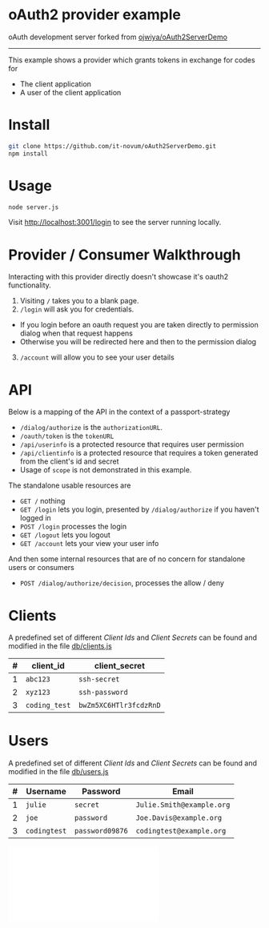 oAuth2 provider example
===

oAuth development server forked from [ojwiya/oAuth2ServerDemo](https://github.com/ojwiya/oAuth2ServerDemo)

---

This example shows a provider which grants tokens in exchange for codes for

  * The client application
  * A user of the client application

Install
===

```bash
git clone https://github.com/it-novum/oAuth2ServerDemo.git
npm install
```

Usage
===

```bash
node server.js
```

Visit <http://localhost:3001/login> to see the server running locally.

Provider / Consumer Walkthrough
===

Interacting with this provider directly doesn't showcase it's oauth2 functionality.

1. Visiting `/` takes you to a blank page.
2. `/login` will ask you for credentials.
  * If you login before an oauth request you are taken directly to permission dialog when that request happens
  * Otherwise you will be redirected here and then to the permission dialog
3. `/account` will allow you to see your user details


API
===

Below is a mapping of the API in the context of a passport-strategy

* `/dialog/authorize` is the `authorizationURL`.
* `/oauth/token` is the `tokenURL`
* `/api/userinfo` is a protected resource that requires user permission
* `/api/clientinfo` is a protected resource that requires a token generated from the client's id and secret
* Usage of `scope` is not demonstrated in this example.

The standalone usable resources are

* `GET /` nothing
* `GET /login` lets you login, presented by `/dialog/authorize` if you haven't logged in
* `POST /login` processes the login
* `GET /logout` lets you logout
* `GET /account` lets your view your user info

And then some internal resources that are of no concern for standalone users or consumers

* `POST /dialog/authorize/decision`, processes the allow / deny

Clients
===
A predefined set of different _Client Ids_ and _Client Secrets_ can be found and modified in the file
[db/clients.js](db/clients.js)

| # | client_id     | client_secret            |
|---|---------------|--------------------------|
| 1 | `abc123`      | `ssh-secret`             |
| 2 | `xyz123`      | `ssh-password`           |
| 3 | `coding_test` | `bwZm5XC6HTlr3fcdzRnD`   |

Users
===
A predefined set of different _Client Ids_ and _Client Secrets_ can be found and modified in the file
[db/users.js](db/users.js)

| # | Username     | Password        | Email                     |
|---|--------------|-----------------|---------------------------|
| 1 | `julie`      | `secret`        | `Julie.Smith@example.org` |
| 2 | `joe`        | `password`      | `Joe.Davis@example.org`   |
| 3 | `codingtest` | `password09876` | `codingtest@example.org`  |


![Login screen](screenshots/login.js)
